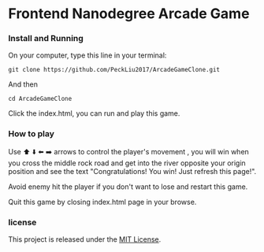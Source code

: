 # Frontend Nanodegree Arcade Game

### Install and Running

On your computer, type this line in your terminal:

```
git clone https://github.com/PeckLiu2017/ArcadeGameClone.git
```

And then

```
cd ArcadeGameClone
```

Click the index.html, you can run and play this game.

### How to play 

Use ⬆️ ⬇️ ⬅️ ➡️ arrows to control the player's movement , you will win when you cross the middle rock road and get into the river opposite your origin position and see the text "Congratulations! You win! Just refresh this page!".

Avoid enemy hit the player if you don't want to lose and restart this game.

Quit this game by closing index.html page in your browse.

### license

This project is released under the [MIT License](https://opensource.org/licenses/MIT).